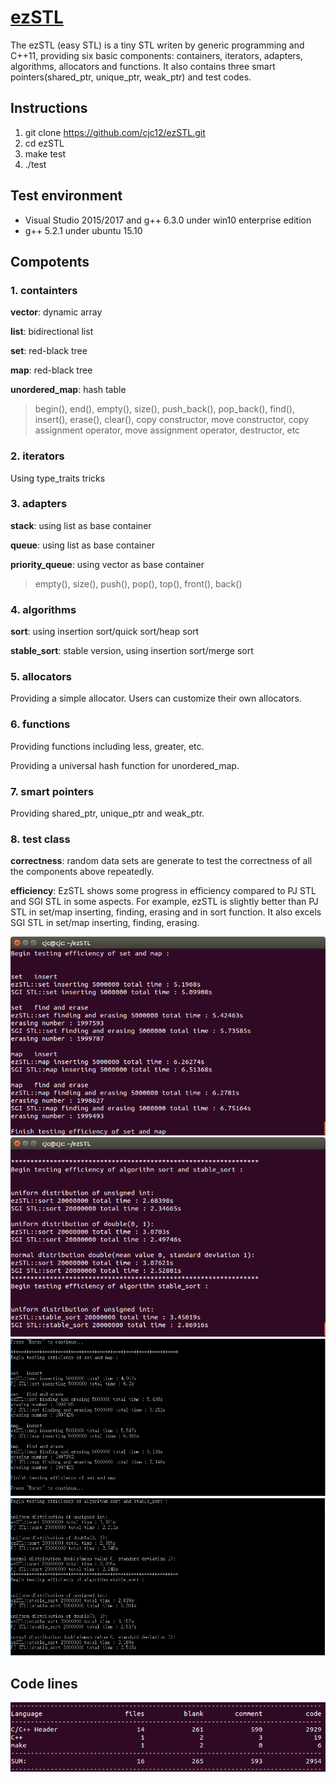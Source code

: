 # [ezSTL](https://github.com/cjc12/ezSTL)
The ezSTL (easy STL) is a tiny STL writen by generic programming and C++11, providing six basic components: containers,  iterators, adapters, algorithms, allocators and functions. It also contains three smart pointers(shared_ptr, unique_ptr, weak_ptr) and test codes.
## Instructions
 1. git clone https://github.com/cjc12/ezSTL.git
 2. cd ezSTL
 3. make test
 4. ./test
## Test environment
 - Visual Studio 2015/2017 and g++ 6.3.0 under win10 enterprise edition
 - g++ 5.2.1 under ubuntu 15.10
## Compotents
 ### 1. containters
 **vector**: dynamic array
 
**list**: bidirectional list

**set**: red-black tree

**map**: red-black tree

**unordered_map**: hash table
> begin(), end(), empty(), size(), push_back(), pop_back(), find(), insert(), erase(), clear(), copy constructor, move constructor, copy assignment operator, move assignment operator, destructor, etc
### 2. iterators
Using type_traits tricks
### 3. adapters
**stack**: using list as base container

**queue**: using list as base container

**priority_queue**: using vector as base container
> empty(), size(), push(), pop(), top(), front(), back()
 ### 4. algorithms
**sort**: using insertion sort/quick sort/heap sort

**stable_sort**: stable version, using insertion sort/merge sort
 ### 5. allocators
Providing a simple allocator. Users can customize their own allocators.
 ### 6. functions
Providing functions including less, greater, etc.

Providing a universal hash function for unordered_map.
 ### 7. smart pointers
Providing shared_ptr, unique_ptr and weak_ptr.
 ### 8. test class
**correctness**:
random data sets are generate to test the correctness of all the components above repeatedly.

**efficiency**:
EzSTL shows some progress in efficiency compared to PJ STL and SGI STL in some aspects. For example, ezSTL is slightly better than PJ STL in set/map inserting, finding, erasing and in sort function. It also excels SGI STL in  set/map inserting, finding, erasing.

![rbtree compared with SGI STL](https://github.com/cjc12/ezSTL/blob/master/png/rbtree.png)
![sort compared with SGI STL](https://github.com/cjc12/ezSTL/blob/master/png/sort.png)
![rbtree compared with PJ STL](https://github.com/cjc12/ezSTL/blob/master/png/rbtree_pj.png)
![sort compared with PJ STL](https://github.com/cjc12/ezSTL/blob/master/png/sort_pj.png)
## Code lines
![statistic](https://github.com/cjc12/ezSTL/blob/master/png/statistic.png)
